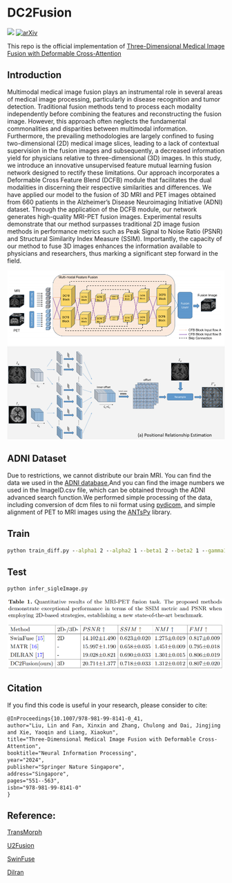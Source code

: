 # DC2Fusion

<a href="https://opensource.org/licenses/MIT"><img src="https://img.shields.io/badge/License-MIT-yellow.svg"></a> [![arXiv](https://img.shields.io/badge/arXiv-2310.06291-red)](https://arxiv.org/abs/2310.06291)

This repo is the official implementation of [Three-Dimensional Medical Image Fusion with Deformable Cross-Attention](https://link.springer.com/chapter/10.1007/978-981-99-8141-0_41)

## Introduction
Multimodal medical image fusion plays an instrumental role
in several areas of medical image processing, particularly in disease recognition and tumor detection. Traditional fusion methods tend to process
each modality independently before combining the features and reconstructing the fusion image. However, this approach often neglects the
fundamental commonalities and disparities between multimodal information. Furthermore, the prevailing methodologies are largely confined
to fusing two-dimensional (2D) medical image slices, leading to a lack
of contextual supervision in the fusion images and subsequently, a
decreased information yield for physicians relative to three-dimensional
(3D) images. In this study, we introduce an innovative unsupervised feature mutual learning fusion network designed to rectify these limitations.
Our approach incorporates a Deformable Cross Feature Blend (DCFB)
module that facilitates the dual modalities in discerning their respective
similarities and differences. We have applied our model to the fusion of
3D MRI and PET images obtained from 660 patients in the Alzheimer’s
Disease Neuroimaging Initiative (ADNI) dataset. Through the application of the DCFB module, our network generates high-quality MRI-PET
fusion images. Experimental results demonstrate that our method surpasses traditional 2D image fusion methods in performance metrics such
as Peak Signal to Noise Ratio (PSNR) and Structural Similarity Index
Measure (SSIM). Importantly, the capacity of our method to fuse 3D
images enhances the information available to physicians and researchers,
thus marking a significant step forward in the field. 


![network](https://github.com/louelin/DC2Fsuion/blob/main/imgs/network.png)
![network](https://github.com/louelin/DC2Fsuion/blob/main/imgs/Position_Relationship.png)


## ADNI Dataset
Due to restrictions, we cannot distribute our brain MRI. You can find the data we used in the 
[ADNI database](https://adni.loni.usc.edu/data-samples/access-data/),And you can find the image numbers we used in the ImageID.csv file, which can be obtained through the ADNI advanced search function.We performed simple processing of the data, including conversion of dcm files to nii format using [pydicom](https://github.com/pydicom/pydicom), and simple alignment of PET to MRI images using the [ANTsPy](https://github.com/ANTsX/ANTsPy) library.

## Train

```cmd
python train_diff.py --alpha1 2 --alpha2 1 --beta1 2 --beta2 1 --gamma1 2 --gamma2 1 --gpus 0 
```
## Test

```cmd
python infer_sigleImage.py
```
![result](https://github.com/louelin/DC2Fsuion/blob/main/imgs/result.png)

## Citation
If you find this code is useful in your research, please consider to cite:

```
@InProceedings{10.1007/978-981-99-8141-0_41,
author="Liu, Lin and Fan, Xinxin and Zhang, Chulong and Dai, Jingjing and Xie, Yaoqin and Liang, Xiaokun",
title="Three-Dimensional Medical Image Fusion with Deformable Cross-Attention",
booktitle="Neural Information Processing",
year="2024",
publisher="Springer Nature Singapore",
address="Singapore",
pages="551--563",
isbn="978-981-99-8141-0"
}

```

## Reference:

[TransMorph](https://github.com/junyuchen245/TransMorph_Transformer_for_Medical_Image_Registration/tree/main
)

[U2Fusion](https://github.com/hanna-xu/U2Fusion)

[SwinFuse](https://github.com/Zhishe-Wang/SwinFuse)

[Dilran](https://github.com/simonZhou86/dilran)

